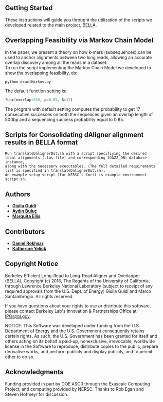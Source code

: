 ## Getting Started

These instructions will guide you throught the utilization of the scripts we developed related to the main project, [BELLA](https://github.com/giuliaguidi/bella).

## Overlapping Feasibility via Markov Chain Model

In the paper, we present a theory on how k-mers (subsequences) can be used to anchor alignments between two long reads, allowing an accurate overlap discovery among all the reads in a dataset.  
To run the script implementing the Markov Chain Model we developed to show the overlapping feasibility, do:
```
python exactMarkov.py
```
The default function setting is:
```python
func(overlap=500, p=0.85, k=17)
```

The program with default setting computes the probability to get 17 consecutive successes on both the sequences given an overlap length of 500bp and a sequencing success probability equal to 0.85.

## Scripts for Consolidating dAligner alignment results in BELLA format

```
Run translateDalignerOut.sh with a script specifiying the desired local alignments (.las file) and corresponding (DAZZ_DB) database instance,
along with the necessary executables. (The full detailed requirements list is specified in translateDalignerOut.sh).
An example setup script (for NERSC's Cori) is example-environment-script.sh.   
```

## Authors

* [**Giulia Guidi**](https://linkedin.com/in/giulia-guidi/)
* [**Aydın Buluç**](https://people.eecs.berkeley.edu/~aydin/)
* [**Marquita Ellis**](http://crd.lbl.gov/departments/computer-science/CLaSS/class-staff/marquita-ellis/)

## Contributors

* [**Daniel Rokhsar**](https://mcb.berkeley.edu/labs/rokhsar/)
* [**Katherine Yelick**](https://people.eecs.berkeley.edu/~yelick/?_ga=2.137275831.646808918.1523950603-1375276454.1515506755)

## Copyright Notice
 
Berkeley Efficient Long-Read to Long-Read Aligner and Overlapper (BELLA), Copyright (c) 2018, The Regents of the University of California, through Lawrence Berkeley National Laboratory (subject to receipt of any required approvals from the U.S. Dept. of Energy) Giulia Guidi and Marco Santambrogio. All rights reserved.
 
If you have questions about your rights to use or distribute this software, please contact Berkeley Lab's Innovation & Partnerships Office at IPO@lbl.gov.
 
NOTICE. This Software was developed under funding from the U.S. Department of Energy and the U.S. Government consequently retains certain rights. As such, the U.S. Government has been granted for itself and others acting on its behalf a paid-up, nonexclusive, irrevocable, worldwide license in the Software to reproduce, distribute copies to the public, prepare derivative works, and perform publicly and display publicly, and to permit other to do so. 

## Acknowledgments

Funding provided in part by DOE ASCR through the Exascale Computing Project, and computing provided by NERSC. Thanks to Rob Egan and Steven Hofmeyr for discussion.
